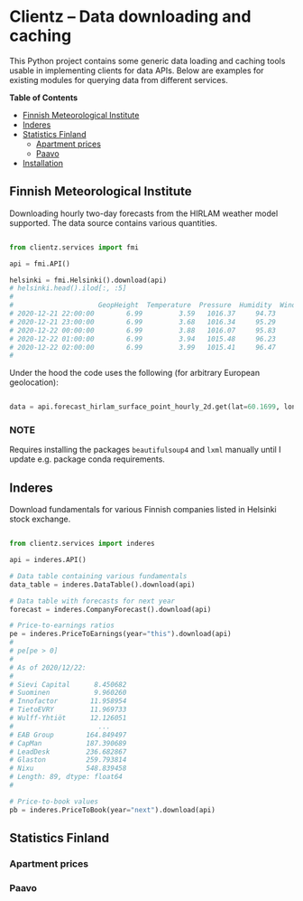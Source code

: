 # Clientz – Data downloading and caching

This Python project contains some generic data loading and caching tools usable
in implementing clients for data APIs. Below are examples for existing modules
for querying data from different services.

<!-- markdown-toc start - Don't edit this section. Run M-x markdown-toc-refresh-toc -->
**Table of Contents**

- [Finnish Meteorological Institute](#finnish-meteorological-institute)
- [Inderes](#inderes)
- [Statistics Finland](#statistics-finland)
    - [Apartment prices](#apartment-prices)
    - [Paavo](#paavo)
- [Installation](#installation)

<!-- markdown-toc end -->


## Finnish Meteorological Institute

Downloading hourly two-day forecasts from the HIRLAM weather model supported.
The data source contains various quantities.

```python

from clientz.services import fmi

api = fmi.API()

helsinki = fmi.Helsinki().download(api)
# helsinki.head().ilod[:, :5]
# 
#                     GeopHeight  Temperature  Pressure  Humidity  WindDirection
# 2020-12-21 22:00:00        6.99         3.59   1016.37     94.73          217.0
# 2020-12-21 23:00:00        6.99         3.68   1016.34     95.29          218.0
# 2020-12-22 00:00:00        6.99         3.88   1016.07     95.83          219.0
# 2020-12-22 01:00:00        6.99         3.94   1015.48     96.23          214.0
# 2020-12-22 02:00:00        6.99         3.99   1015.41     96.47          215.0
# 

```

Under the hood the code uses the following (for arbitrary European geolocation):

```python

data = api.forecast_hirlam_surface_point_hourly_2d.get(lat=60.1699, lon=24.9384)

```

### NOTE

Requires installing the packages `beautifulsoup4` and `lxml` manually until I
update e.g. package conda requirements.

## Inderes

Download fundamentals for various Finnish companies listed in Helsinki stock exchange.

```python

from clientz.services import inderes

api = inderes.API()

# Data table containing various fundamentals
data_table = inderes.DataTable().download(api)

# Data table with forecasts for next year
forecast = inderes.CompanyForecast().download(api)

# Price-to-earnings ratios
pe = inderes.PriceToEarnings(year="this").download(api)
#
# pe[pe > 0]
# 
# As of 2020/12/22:
# 
# Sievi Capital      8.450682
# Suominen           9.960260
# Innofactor        11.958954
# TietoEVRY         11.969733
# Wulff-Yhtiöt      12.126051
#                     ...
# EAB Group        164.849497
# CapMan           187.390689
# LeadDesk         236.682867
# Glaston          259.793814
# Nixu             548.839458
# Length: 89, dtype: float64
# 

# Price-to-book values
pb = inderes.PriceToBook(year="next").download(api)

```

## Statistics Finland

### Apartment prices

### Paavo

